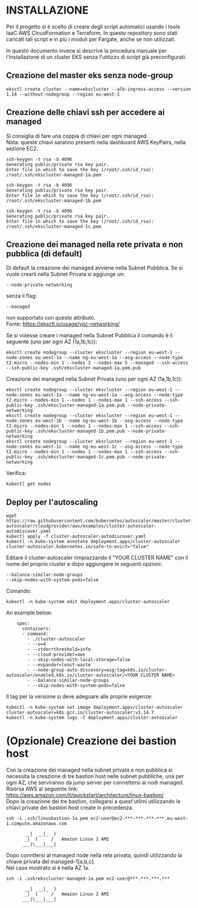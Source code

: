 # INSTALLAZIONE

Per il progetto si è scelto di creare degli script automatici usando i tools IaaC AWS CloudFormation e Terraform.
In questo repository sono stati caricati tali script e in più i moduli per Fargate, anche se non utilizzati.

In questo documento invece si descrive la procedura manuale per l'installazione di un cluster EKS senza l'utilizzo di script già preconfigurati.

## Creazione del master eks senza node-group
```
eksctl create cluster --name=ekscluster --alb-ingress-access --version 1.14 --without-nodegroup --region eu-west-1
```

## Creazione delle chiavi ssh per accedere ai managed
Si consiglia di fare una coppia di chiavi per ogni managed.  
Nota: queste chiavi saranno presenti nella dashboard AWS KeyPairs, nella sezione EC2.
```
ssh-keygen -t rsa -b 4096
Generating public/private rsa key pair.
Enter file in which to save the key (/root/.ssh/id_rsa): /root/.ssh/ekscluster-managed-1a.pem

ssh-keygen -t rsa -b 4096
Generating public/private rsa key pair.
Enter file in which to save the key (/root/.ssh/id_rsa): /root/.ssh/ekscluster-managed-1b.pem

ssh-keygen -t rsa -b 4096
Generating public/private rsa key pair.
Enter file in which to save the key (/root/.ssh/id_rsa): /root/.ssh/ekscluster-managed-1c.pem
```

## Creazione dei managed nella rete privata e non pubblica (di default)

Di default la creazione dei managed avviene nella Subnet Pubblica.
Se si vuole crearli nella Subnet Privata si aggiunge un:
```
--node-private-networking
```
senza il flag:
```
--managed
```
non supportato con questo attributo.  
Fonte: https://eksctl.io/usage/vpc-networking/  

Se si volesse creare i managed nella Subnet Pubblica il comando è il seguente (uno per ogni AZ (1a,1b,1c)):  
```
eksctl create nodegroup --cluster ekscluster --region eu-west-1 --node-zones eu-west-1a --name ng-eu-west-1a --asg-access --node-type t2.micro --nodes-min 1 --nodes 3 --nodes-max 5 --managed --ssh-access --ssh-public-key .ssh/ekscluster-managed-1a.pem.pub
```

Creazione dei managed nella Subnet Privata (uno per ogni AZ (1a,1b,1c)):  
```
eksctl create nodegroup --cluster ekscluster --region eu-west-1 --node-zones eu-west-1a --name ng-eu-west-1a --asg-access --node-type t2.micro --nodes-min 1 --nodes 1 --nodes-max 1 --ssh-access --ssh-public-key .ssh/ekscluster-managed-1a.pem.pub --node-private-networking
eksctl create nodegroup --cluster ekscluster --region eu-west-1 --node-zones eu-west-1b --name ng-eu-west-1b --asg-access --node-type t2.micro --nodes-min 1 --nodes 1 --nodes-max 1 --ssh-access --ssh-public-key .ssh/ekscluster-managed-1b.pem.pub --node-private-networking
eksctl create nodegroup --cluster ekscluster --region eu-west-1 --node-zones eu-west-1c --name ng-eu-west-1c --asg-access --node-type t2.micro --nodes-min 1 --nodes 1 --nodes-max 1 --ssh-access --ssh-public-key .ssh/ekscluster-managed-1c.pem.pub --node-private-networking
```

Verifica:
```
kubectl get nodes
```

## Deploy per l'autoscaling  

```
wget https://raw.githubusercontent.com/kubernetes/autoscaler/master/cluster-autoscaler/cloudprovider/aws/examples/cluster-autoscaler-autodiscover.yaml
kubectl apply -f cluster-autoscaler-autodiscover.yaml
kubectl -n kube-system annotate deployment.apps/cluster-autoscaler cluster-autoscaler.kubernetes.io/safe-to-evict="false"
```

Editare il cluster-autoscaler rimpiazzando il "YOUR CLUSTER NAME" con il nome del proprio cluster e dopo aggiungere le seguenti opzioni:
```
--balance-similar-node-groups
--skip-nodes-with-system-pods=false
```

Comando:
```
kubectl -n kube-system edit deployment.apps/cluster-autoscaler
```

An example below:
```
    spec:
      containers:
      - command:
        - ./cluster-autoscaler
        - --v=4
        - --stderrthreshold=info
        - --cloud-provider=aws
        - --skip-nodes-with-local-storage=false
        - --expander=least-waste
        - --node-group-auto-discovery=asg:tag=k8s.io/cluster-autoscaler/enabled,k8s.io/cluster-autoscaler/<YOUR CLUSTER NAME>
        - --balance-similar-node-groups
        - --skip-nodes-with-system-pods=false
```

Il tag per la versione si deve adeguare alle proprie esigenze:  
```
kubectl -n kube-system set image deployment.apps/cluster-autoscaler cluster-autoscaler=k8s.gcr.io/cluster-autoscaler:v1.14.7
kubectl -n kube-system logs -f deployment.apps/cluster-autoscaler
```


# (Opzionale) Creazione dei bastion host  

Con la creazione dei managed nella subnet privata e non pubblica si necessita la creazione di tre bastion host nelle subnet pubbliche, una per ogni AZ, che serviranno da jump server per connettersi ai nodi managed.  
Risorsa AWS al seguente link: https://aws.amazon.com/it/quickstart/architecture/linux-bastion/  
Dopo la creazione dei tre bastion, collegarsi a quest'utlimi utilizzando le chiavi private dei bastion host create in precedenza.

```
ssh -i .ssh/linuxbastion-1a.pem ec2-user@ec2-***-***-***-***.eu-west-1.compute.amazonaws.com

       __|  __|_  )
       _|  (     /   Amazon Linux 2 AMI
      ___|\___|___|
```

Dopo connttersi al managed node nella rete privata, quindi utilizzando la chiave privata del managed-1[a,b,c].  
Nel caso mostrato si è nella AZ 1a.

```
ssh -i .ssh/ekscluster-managed-1a.pem ec2-user@***.***.***.***

       __|  __|_  )
       _|  (     /   Amazon Linux 2 AMI
      ___|\___|___|
```
